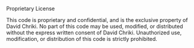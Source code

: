 Proprietary License

This code is proprietary and confidential, and is the exclusive property of David Chriki. No part of this code may be used, modified, or distributed without the express written consent of David Chriki. Unauthorized use, modification, or distribution of this code is strictly prohibited.